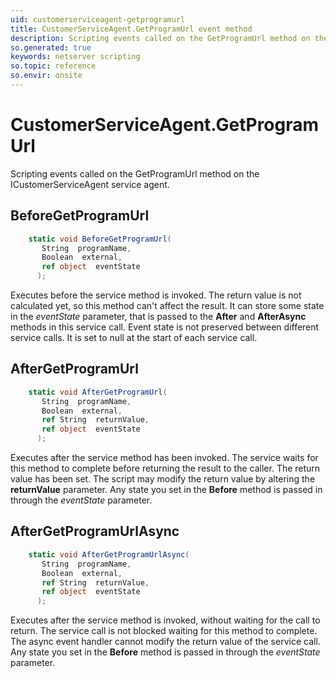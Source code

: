 ```yaml
---
uid: customerserviceagent-getprogramurl
title: CustomerServiceAgent.GetProgramUrl event method
description: Scripting events called on the GetProgramUrl method on the CustomerServiceAgent service agent.
so.generated: true
keywords: netserver scripting
so.topic: reference
so.envir: onsite
---
```

# CustomerServiceAgent.GetProgramUrl

Scripting events called on the <see cref='M:ICustomerServiceAgent.GetProgramUrl'>GetProgramUrl</see> method on the <see cref='ICustomerServiceAgent'>ICustomerServiceAgent</see>  service agent.

## BeforeGetProgramUrl
```cs
    static void BeforeGetProgramUrl(
       String  programName,
       Boolean  external,
       ref object  eventState
      );
```
Executes before the service method is invoked.
The return value is not calculated yet, so this method can't affect the result.
It can store some state in the *eventState* parameter, that is passed to the **After** and **AfterAsync** methods in this service call.
Event state is not preserved between different service calls. It is set to null at the start of each service call.
## AfterGetProgramUrl
```cs
    static void AfterGetProgramUrl(
       String  programName,
       Boolean  external,
       ref String  returnValue,
       ref object  eventState
      );
```
Executes after the service method has been invoked. The service waits for this method to complete before returning the result to the caller.
The return value has been set. The script may modify the return value by altering the **returnValue** parameter.
Any state you set in the **Before** method is passed in through the *eventState* parameter.
## AfterGetProgramUrlAsync
```cs
    static void AfterGetProgramUrlAsync(
       String  programName,
       Boolean  external,
       ref String  returnValue,
       ref object  eventState
      );
```
Executes after the service method is invoked, without waiting for the call to return.
The service call is not blocked waiting for this method to complete.
The async event handler cannot modify the return value of the service call.
Any state you set in the **Before** method is passed in through the *eventState* parameter.


